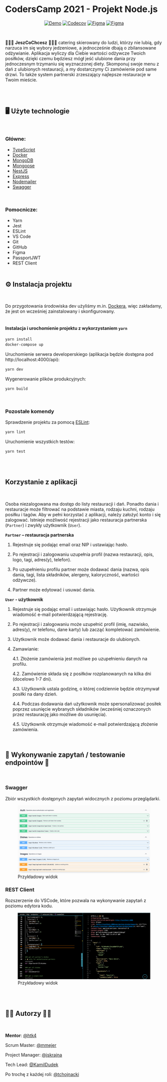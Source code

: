 # CodersCamp 2021 - Projekt Node.js

<div align="center">

[![Demo](https://img.shields.io/badge/-demo-green?logo=github)](https://coderscamp2021-hk-fullstack.herokuapp.com/api/)
[![Codecov](https://img.shields.io/codecov/c/github/CodersCamp2021-HK/CodersCamp2021.Project.Fullstack?logo=codecov)](https://app.codecov.io/gh/CodersCamp2021-HK/CodersCamp2021.Project.Fullstack)
[![Figma](https://img.shields.io/badge/-Figma-blueviolet?logo=figma)](https://www.figma.com/file/Cwxh4WHHLxBhhyxJQIgsI9/Project.Fullstack?node-id=10%3A13)
[![Figma](https://img.shields.io/badge/-figJam-violet?logo=figJam)](https://www.figma.com/file/51gzaCTbilz6X9r0PZxmhX/Project.Fullstack?node-id=0%3A1)

</div>

<br/>

<p>
🍲🍝🍜 <strong>JeszCoChcesz</strong> 🍲🍝🍜 catering skierowany do ludzi, którzy nie lubią, gdy narzuca im się wybory jedzeniowe, a jednocześnie dbają o zbilansowane odżywianie. Aplikacja wyliczy dla Ciebie wartości odżywcze Twoich posiłków, dzięki czemu będziesz mógł jeść ulubione dania przy jednoczesnym trzymaniu się wyznaczonej diety. Skomponuj swoje menu z dań z ulubionych restauracji, a my dostarczymy Ci zamówienie pod same drzwi. To także system partnerski zrzeszający najlepsze restauracje w Twoim mieście.</p>

<br/>
<br/>

## 🖥️ Użyte technologie

<br/>

### Główne:

- [TypeScript](https://www.typescriptlang.org/docs/)
- [Docker](https://docs.docker.com/get-docker/)
- [MongoDB](https://www.mongodb.com/)
- [Mongoose](https://mongoosejs.com/)
- [NestJS](https://nestjs.com/)
- [Express](https://expressjs.com/)
- [Nodemailer](https://nodemailer.com/)
- [Swagger](https://swagger.io/tools/swaggerhub)

<br/>

### Pomocnicze:

- Yarn
- Jest
- ESLint
- VS Code
- Git
- GitHub
- Figma
- PassportJWT
- REST Client
  <br/>
  <br/>

## ⚙️ Instalacja projektu

<br/>

Do przygotowania środowiska dev użyliśmy m.in. [Dockera](https://docs.docker.com/get-docker/), więc zakładamy, że jest on wcześniej zainstalowany i skonfigurowany.
<br/>
<br/>

#### Instalacja i urochomienie projektu z wykorzystaniem `yarn`

```bash
yarn install
docker-compose up
```

Uruchomienie serwera developerskiego (aplikacja będzie dostępna pod http://localhost:4000/api):

```bash
yarn dev
```

Wygenerowanie plików produkcyjnych:

```bash
yarn build
```

<br/>

### Pozostałe komendy

Sprawdzenie projektu za pomocą [ESLint](https://eslint.org/):

```bash
yarn lint
```

Uruchomienie wszystkich testów:

```bash
yarn test
```

<br/>
<br/>

## Korzystanie z aplikacji

<br/>

Osoba niezalogowana ma dostęp do listy restauracji i dań. Ponadto dania i restauracje może filtrować na podstawie miasta, rodzaju kuchni, rodzaju posiłku i tagów.
Aby w pełni korzystać z aplikacji, należy założyć konto i się zalogować. Istnieje możliwość rejestracji jako restauracja partnerska (`Partner`) i zwykły użytkownik (`User`).

**`Partner` – restauracja partnerska**

1. Rejestruje się podając email oraz NIP i ustawiając hasło.

2. Po rejestracji i zalogowaniu uzupełnia profil (nazwa restauracji, opis, logo, tagi, adres(y), telefon).

3. Po uzupełnieniu profilu partner może dodawać dania (nazwa, opis dania, tagi, lista składników, alergeny, kaloryczność, wartości odżywcze).

4. Partner może edytować i usuwać dania.

**`User` - użytkownik**

1. Rejestruje się podając email i ustawiając hasło. Użytkownik otrzymuje wiadomość e-mail potwierdzającą rejestrację.

2. Po rejestracji i zalogowaniu może uzupełnić profil (imię, nazwisko, adres(y), nr telefonu, dane karty) lub zacząć kompletować zamówienie.

3. Użytkownik może dodawać dania i restauracje do ulubionych.

4. Zamawianie:

   4.1. Złożenie zamówienia jest możliwe po uzupełnieniu danych na profilu.

   4.2. Zamówienie składa się z posiłków rozplanowanych na kilka dni (docelowo 1-7 dni).

   4.3. Użytkownik ustala godzinę, o której codziennie będzie otrzymywał posiłki na dany dzień.

   4.4. Podczas dodawania dań użytkownik może spersonalizować posiłek poprzez usunięcie wybranych składników (wcześniej oznaczonych przez restaurację jako możliwe do usunięcia).

   4.5. Użytkownik otrzymuje wiadomość e-mail potwierdzającą złożenie zamówienia.

<br/>

## 📢 Wykonywanie zapytań / testowanie endpointów 📣

<br/>

### Swagger

Zbiór wszystkich dostępnych zapytań widocznych z poziomu przeglądarki.
<br/>

<figure>
    <img src="./docs/swagger.png" alt="">
    <figcaption>Przykładowy widok</figcaption>
</figure>

### REST Client

Rozszerzenie do VSCode, które pozwala na wykonywanie zapytań z poziomu edytora kodu.
<br/>

<figure>
    <img src="./docs/rest_client.png" alt="">
    <figcaption>Przykładowy widok</figcaption>
</figure>

<br/>
<br/>

## 👨‍💻 Autorzy 👩‍💻

<br/>

**Mentor**: [@htk4](https://github.com/htk4)

Scrum Master: [@mmejer](https://github.com/mmejer)

Project Manager: [@jskrajna](https://github.com/jskrajna)

Tech Lead: [@KamilDudek](https://github.com/KamilDudek)

Po trochę z każdej roli: [@tchojnacki](https://github.com/tchojnacki)
